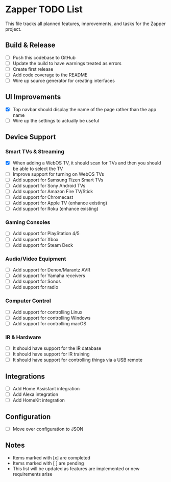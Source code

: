 # Zapper TODO List

This file tracks all planned features, improvements, and tasks for the Zapper project.

## Build & Release
- [ ] Push this codebase to GitHub
- [ ] Update the build to have warnings treated as errors
- [ ] Create first release
- [ ] Add code coverage to the README
- [ ] Wire up source generator for creating interfaces

## UI Improvements
- [x] Top navbar should display the name of the page rather than the app name
- [ ] Wire up the settings to actually be useful

## Device Support

### Smart TVs & Streaming
- [x] When adding a WebOS TV, it should scan for TVs and then you should be able to select the TV
- [ ] Improve support for turning on WebOS TVs
- [ ] Add support for Samsung Tizen Smart TVs
- [ ] Add support for Sony Android TVs
- [ ] Add support for Amazon Fire TV/Stick
- [ ] Add support for Chromecast
- [ ] Add support for Apple TV (enhance existing)
- [ ] Add support for Roku (enhance existing)

### Gaming Consoles
- [ ] Add support for PlayStation 4/5
- [ ] Add support for Xbox
- [ ] Add support for Steam Deck

### Audio/Video Equipment
- [ ] Add support for Denon/Marantz AVR
- [ ] Add support for Yamaha receivers
- [ ] Add support for Sonos
- [ ] Add support for radio

### Computer Control
- [ ] Add support for controlling Linux
- [ ] Add support for controlling Windows
- [ ] Add support for controlling macOS

### IR & Hardware
- [ ] It should have support for the IR database
- [ ] It should have support for IR training
- [ ] It should have support for controlling things via a USB remote

## Integrations
- [ ] Add Home Assistant integration
- [ ] Add Alexa integration
- [ ] Add HomeKit integration

## Configuration
- [ ] Move over configuration to JSON

## Notes
- Items marked with [x] are completed
- Items marked with [ ] are pending
- This list will be updated as features are implemented or new requirements arise